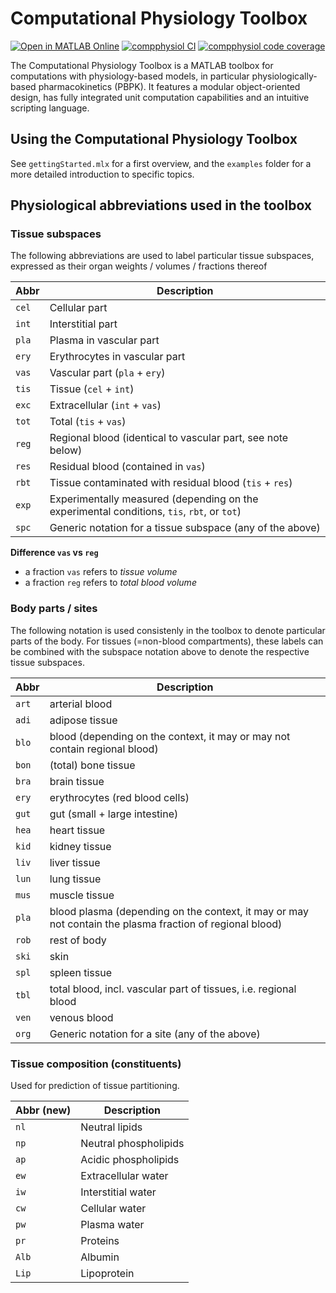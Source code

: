 # Computational Physiology Toolbox

[![Open in MATLAB Online](https://www.mathworks.com/images/responsive/global/open-in-matlab-online.svg)](https://matlab.mathworks.com/open/github/v1?repo=niklhart/compphysiol) 
[![compphysiol CI](https://github.com/niklhart/compphysiol/actions/workflows/main.yml/badge.svg)](https://github.com/niklhart/compphysiol/actions/workflows/main.yml)
[![compphysiol code coverage](https://codecov.io/gh/niklhart/compphysiol/branch/master/graph/badge.svg)](https://app.codecov.io/gh/niklhart/compphysiol?branch=master)

The Computational Physiology Toolbox is a MATLAB toolbox for computations with 
physiology-based models, in particular physiologically-based pharmacokinetics (PBPK). 
It features a modular object-oriented design, has fully integrated unit 
computation capabilities and an intuitive scripting language.

## Using the Computational Physiology Toolbox

See `gettingStarted.mlx` for a first overview, and the `examples` folder
for a more detailed introduction to specific topics.

## Physiological abbreviations used in the toolbox

### Tissue subspaces

The following abbreviations are used to label particular tissue subspaces, expressed as their organ weights / volumes / fractions thereof

| Abbr  | Description                                                                                |
| ----- | ------------------------------------------------------------------------------------------ |
| `cel` | Cellular part                                                                              |
| `int` | Interstitial part                                                                          |
| `pla` | Plasma in vascular part                                                                    |
| `ery` | Erythrocytes in vascular part                                                              |
| `vas` | Vascular part (`pla` + `ery`)                                                              |
| `tis` | Tissue (`cel` + `int`)                                                                     |
| `exc` | Extracellular (`int` + `vas`)                                                              |
| `tot` | Total (`tis` + `vas`)                                                                      |
| `reg` | Regional blood (identical to vascular part, see note below)                                |
| `res` | Residual blood (contained in `vas`)                                                        |
| `rbt` | Tissue contaminated with residual blood (`tis` + `res`)                                    |
| `exp` | Experimentally measured (depending on the experimental conditions, `tis`, `rbt`, or `tot`) |
| `spc` | Generic notation for a tissue subspace (any of the above)                                  |

**Difference `vas` vs `reg`**   

* a fraction `vas` refers to *tissue volume*  
* a fraction `reg` refers to *total blood volume*

### Body parts / sites

The following notation is used consistenly in the toolbox to denote particular parts of the body. 
For tissues (=non-blood compartments), these labels can be combined with the 
subspace notation above to denote the respective tissue subspaces.

| Abbr  | Description                                                                                              |
| ----- | -------------------------------------------------------------------------------------------------------- |
| `art` | arterial blood                                                                                           |
| `adi` | adipose tissue                                                                                           |
| `blo` | blood (depending on the context, it may or may not contain regional blood)                               |
| `bon` | (total) bone tissue                                                                                      |
| `bra` | brain tissue                                                                                             |
| `ery` | erythrocytes (red blood cells)                                                                           |
| `gut` | gut (small + large intestine)                                                                            |
| `hea` | heart tissue                                                                                             |
| `kid` | kidney tissue                                                                                            |
| `liv` | liver tissue                                                                                             |
| `lun` | lung tissue                                                                                              |
| `mus` | muscle tissue                                                                                            |
| `pla` | blood plasma (depending on the context, it may or may not contain the plasma fraction of regional blood) |
| `rob` | rest of body                                                                                             |
| `ski` | skin                                                                                                     |
| `spl` | spleen tissue                                                                                            |
| `tbl` | total blood, incl. vascular part of tissues, i.e. regional blood                                         |
| `ven` | venous blood                                                                                             |
| `org` | Generic notation for a site (any of the above)                                                           |

### Tissue composition (constituents)

Used for prediction of tissue partitioning.

| Abbr (new) | Description           |
| ---------- | --------------------- |
| `nl`       | Neutral lipids        |
| `np`       | Neutral phospholipids |
| `ap`       | Acidic phospholipids  |
| `ew`       | Extracellular water   |
| `iw`       | Interstitial water    |
| `cw`       | Cellular water        |
| `pw`       | Plasma water          |
| `pr`       | Proteins              |
| `Alb`      | Albumin               |
| `Lip`      | Lipoprotein           |
